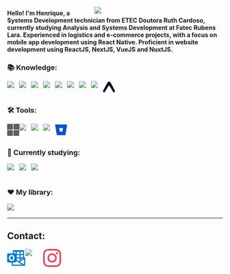 <img src="https://user-images.githubusercontent.com/65872394/123756467-5010c300-d893-11eb-9916-596d3302ce98.gif" align="right" min-width="300px" max-width="550px" width="300px"
 />

#### Hello! I'm Henrique, a Systems Development technician from ETEC Doutora Ruth Cardoso, currently studying Analysis and Systems Development at Fatec Rubens Lara. Experienced in logistics and e-commerce projects, with a focus on mobile app development using React Native. Proficient in website development using ReactJS, NextJS, VueJS and NuxtJS. 

### 📚 Knowledge:
<img align="left" src="https://cdn.jsdelivr.net/gh/devicons/devicon/icons/c/c-original.svg" width="28px"/>
<img align="left" src="https://cdn.jsdelivr.net/gh/devicons/devicon/icons/cplusplus/cplusplus-original.svg" width="28px"/>
<img align="left" src="https://cdn.jsdelivr.net/gh/devicons/devicon/icons/html5/html5-original.svg" width="28px">
<img align="left" src="https://cdn.jsdelivr.net/gh/devicons/devicon/icons/css3/css3-original.svg" width="28px">
<img align="left" src="https://cdn.jsdelivr.net/gh/devicons/devicon/icons/javascript/javascript-original.svg" width="28px">
<img align="left" src="https://cdn.jsdelivr.net/gh/devicons/devicon/icons/typescript/typescript-original.svg" width="28px">
<img align="left" src="https://cdn.jsdelivr.net/gh/devicons/devicon/icons/react/react-original.svg" width="28px">
<img align="left" src="https://cdn.jsdelivr.net/gh/devicons/devicon/icons/nextjs/nextjs-original.svg" width="28px">
<img align="left" src="icons/expo.svg" width="28px">

<br><br>
  
### 🛠️ Tools:
<img align="left" src="icons/microsoft.svg" width="28px"> 
<img align="left" src="https://cdn.jsdelivr.net/gh/devicons/devicon/icons/vscode/vscode-original.svg" width="28px"> 
<img align="left" src="https://cdn.jsdelivr.net/gh/devicons/devicon/icons/git/git-original.svg" width="28px"> 
<img align="left" src="https://cdn.jsdelivr.net/gh/devicons/devicon/icons/github/github-original.svg" width="28px"> 
<img align="left" src="icons/bitbucket.svg" width="28px"> 

<br><br>

### 📖 Currently studying:
<img align="left" src="https://cdn.jsdelivr.net/gh/devicons/devicon/icons/react/react-original.svg" width="28px">
<img align="left" src="https://cdn.jsdelivr.net/gh/devicons/devicon/icons/javascript/javascript-original.svg" width="28px"> 
<img align="left" src="https://cdn.jsdelivr.net/gh/devicons/devicon/icons/typescript/typescript-original.svg" width="28px">

<br><br>

### ❤️ My library:
<a href="https://www.npmjs.com/package/react-native-linear-gradient-text">
  <img height="150em" src="https://github-readme-stats.vercel.app/api/pin/?username=hmdarkfir3&repo=react-native-linear-gradient-text&title_color=5D478B&bg_color=111111&text_color=E8E8E8&border_color=5D478B" />
</a>

---

<h2>Contact:</h2>

<p align="left">
  <a href="mailto:henriquestudo@outlook.com" target="_blank"><img align="left" src="icons/microsoftoutlook.svg" width="42px"></a>
  <a href="https://www.linkedin.com/in/henrique-luís-oliveira-marques-3406361a7/" target="_blank"><img align="left" src="https://cdn.jsdelivr.net/gh/devicons/devicon/icons/linkedin/linkedin-original.svg" width="42px"></a>
 <a href="https://www.instagram.com/hrq_marques/" target="_blank"><img align="left"" src="icons/instagram.svg" width="42px"></a>
<p>


